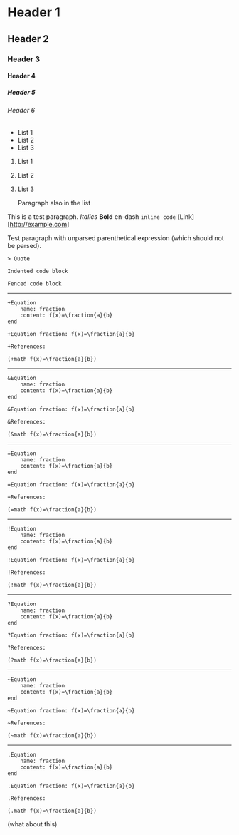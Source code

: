 # Header 1

## Header 2

### Header 3

#### Header 4

##### Header 5

###### Header 6

- List 1
- List 2
- List 3

1. List 1
2. List 2
3. List 3

   Paragraph also in the list

This is a test paragraph. *Italics* **Bold** en-dash `inline code` [Link][http://example.com]

Test paragraph with unparsed parenthetical expression (which should not be parsed).

    > Quote

    Indented code block

```
Fenced code block
```

---

```
+Equation
    name: fraction
    content: f(x)=\fraction{a}{b}
end

+Equation fraction: f(x)=\fraction{a}{b}

+References:

(+math f(x)=\fraction{a}{b})
```

---

```
&Equation
    name: fraction
    content: f(x)=\fraction{a}{b}
end

&Equation fraction: f(x)=\fraction{a}{b}

&References:

(&math f(x)=\fraction{a}{b})
```

---

```
=Equation
    name: fraction
    content: f(x)=\fraction{a}{b}
end

=Equation fraction: f(x)=\fraction{a}{b}

=References:

(=math f(x)=\fraction{a}{b})
```

---

```
!Equation
    name: fraction
    content: f(x)=\fraction{a}{b}
end

!Equation fraction: f(x)=\fraction{a}{b}

!References:

(!math f(x)=\fraction{a}{b})
```

---

```
?Equation
    name: fraction
    content: f(x)=\fraction{a}{b}
end

?Equation fraction: f(x)=\fraction{a}{b}

?References:

(?math f(x)=\fraction{a}{b})
```

---

```
~Equation
    name: fraction
    content: f(x)=\fraction{a}{b}
end

~Equation fraction: f(x)=\fraction{a}{b}

~References:

(~math f(x)=\fraction{a}{b})
```

---

```
.Equation
    name: fraction
    content: f(x)=\fraction{a}{b}
end

.Equation fraction: f(x)=\fraction{a}{b}

.References:

(.math f(x)=\fraction{a}{b})
```

(what about this)
